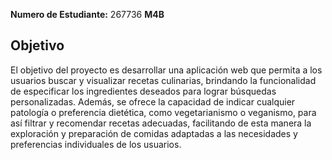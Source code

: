   **Numero de Estudiante:** 267736 **M4B**

  ## Objetivo
  
El objetivo del proyecto es desarrollar una aplicación web que permita a los usuarios buscar y visualizar recetas culinarias, brindando la funcionalidad de especificar los ingredientes deseados para lograr búsquedas personalizadas. Además, se ofrece la capacidad de indicar cualquier patología o preferencia dietética, como vegetarianismo o veganismo, para así filtrar y recomendar recetas adecuadas, facilitando de esta manera la exploración y preparación de comidas adaptadas a las necesidades y preferencias individuales de los usuarios.
